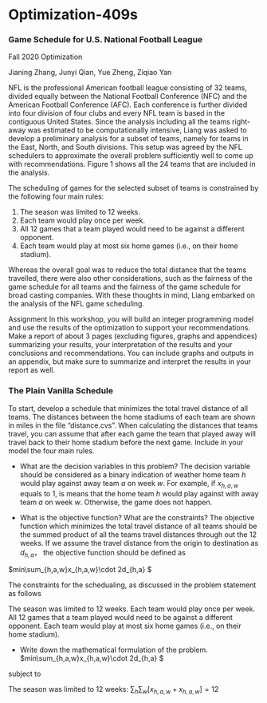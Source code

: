 # Optimization-409s
### Game Schedule for U.S. National Football League
Fall 2020 Optimization

Jianing Zhang, Junyi Qian, Yue Zheng, Ziqiao Yan

NFL is the professional American football league consisting of 32 teams, divided equally between the National Football Conference (NFC) and the American Football Conference (AFC). Each conference is further divided into four division of four clubs and every NFL team is based in the contiguous United States. Since the analysis including all the teams right-away was estimated to be computationally intensive, Liang was asked to develop a preliminary analysis for a subset of teams, namely for teams in the East, North, and South divisions. This setup was agreed by the NFL schedulers to approximate the overall problem sufficiently well to come up with recommendations. Figure 1 shows all the 24 teams that are included in the analysis.

The scheduling of games for the selected subset of teams is constrained by the following four main rules:

1. The season was limited to 12 weeks.
2. Each team would play once per week.
3. All 12 games that a team played would need to be against a different opponent.
4. Each team would play at most six home games (i.e., on their home stadium).


Whereas the overall goal was to reduce the total distance that the teams travelled, there were also other considerations, such as the fairness of the game schedule for all teams and the fairness of the game schedule for broad casting companies. With these thoughts in mind, Liang embarked on the analysis of the NFL game scheduling.

Assignment
In this workshop, you will build an integer programming model and use the results of the optimization to support your recommendations. Make a report of about 3 pages (excluding figures, graphs and appendices) summarizing your results, your interpretation of the results and your conclusions and recommendations. You can include graphs and outputs in an appendix, but make sure to summarize and interpret the results in your report as well.



### The Plain Vanilla Schedule

To start, develop a schedule that minimizes the total travel distance of all teams. The distances between the home stadiums of each team are shown in miles in the file “distance.cvs”. When calculating the distances that teams travel, you can assume that after each game the team that played away will travel back to their home stadium before the next game. Include in your model the four main rules.

- What are the decision variables in this problem?
The decision variable should be considered as a binary indication of weather home team $h$ would play against away team $a$ on week $w$. For example, if $x_{h,a,w}$ equals to 1, is means that the home team $h$ would play against with away team $a$ on week $w$. Otherwise, the game does not happen.

- What is the objective function? What are the constraints?
The objective function which minimizes the total travel distance of all teams should be the summed product of all the teams travel distances through out the 12 weeks. If we assume the travel distance from the origin to destination as $d_{h,a}$， the objective function should be defined as

$min\sum_{h,a,w}x_{h,a,w}\cdot 2d_{h,a} $


The constraints for the schedualing, as discussed in the problem statement as follows

The season was limited to 12 weeks.
Each team would play once per week.
All 12 games that a team played would need to be against a different opponent.
Each team would play at most six home games (i.e., on their home stadium).
- Write down the mathematical formulation of the problem.
$min\sum_{h,a,w}x_{h,a,w}\cdot 2d_{h,a} $

subject to

The season was limited to 12 weeks:
$\sum_{h}\sum_{w}[x_{h,a,w}+x_{h,a,w}]=12$
